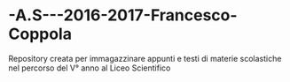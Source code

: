 # -A.S---2016-2017-Francesco-Coppola
Repository creata per immagazzinare appunti e testi di materie scolastiche nel percorso del V° anno al Liceo Scientifico
